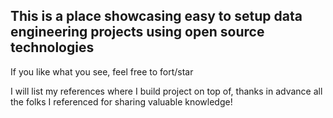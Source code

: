 ## This is a place showcasing easy to setup data engineering projects using open source technologies

If you like what you see, feel free to fort/star

I will list my references where I build project on top of, thanks  in advance all the folks I referenced for sharing valuable knowledge!
